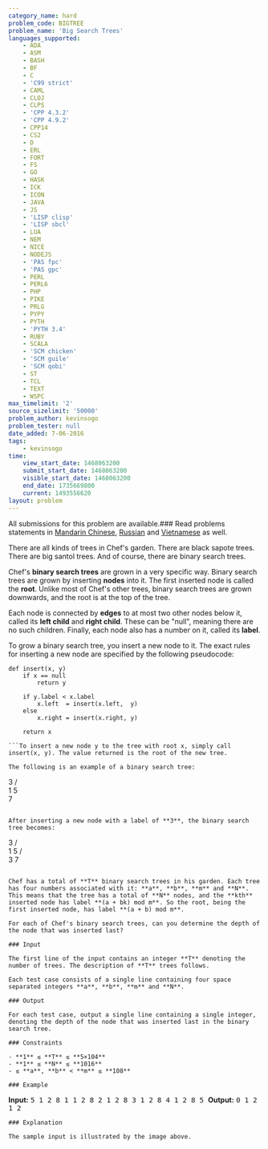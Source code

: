 ```yaml
---
category_name: hard
problem_code: BIGTREE
problem_name: 'Big Search Trees'
languages_supported:
    - ADA
    - ASM
    - BASH
    - BF
    - C
    - 'C99 strict'
    - CAML
    - CLOJ
    - CLPS
    - 'CPP 4.3.2'
    - 'CPP 4.9.2'
    - CPP14
    - CS2
    - D
    - ERL
    - FORT
    - FS
    - GO
    - HASK
    - ICK
    - ICON
    - JAVA
    - JS
    - 'LISP clisp'
    - 'LISP sbcl'
    - LUA
    - NEM
    - NICE
    - NODEJS
    - 'PAS fpc'
    - 'PAS gpc'
    - PERL
    - PERL6
    - PHP
    - PIKE
    - PRLG
    - PYPY
    - PYTH
    - 'PYTH 3.4'
    - RUBY
    - SCALA
    - 'SCM chicken'
    - 'SCM guile'
    - 'SCM qobi'
    - ST
    - TCL
    - TEXT
    - WSPC
max_timelimit: '2'
source_sizelimit: '50000'
problem_author: kevinsogo
problem_tester: null
date_added: 7-06-2016
tags:
    - kevinsogo
time:
    view_start_date: 1468063200
    submit_start_date: 1468063200
    visible_start_date: 1468063200
    end_date: 1735669800
    current: 1493556620
layout: problem
---
```

All submissions for this problem are available.###  Read problems statements in [Mandarin Chinese](http://www.codechef.com/download/translated/SNCKFL16/mandarin/BIGTREE.pdf), [Russian](http://www.codechef.com/download/translated/SNCKFL16/russian/BIGTREE.pdf) and [Vietnamese](http://www.codechef.com/download/translated/SNCKFL16/vietnamese/BIGTREE.pdf) as well.

There are all kinds of trees in Chef's garden. There are black sapote trees. There are big santol trees. And of course, there are binary search trees.

Chef's **binary search trees** are grown in a very specific way. Binary search trees are grown by inserting **nodes** into it. The first inserted node is called the **root**. Unlike most of Chef's other trees, binary search trees are grown downwards, and the root is at the top of the tree.

Each node is connected by **edges** to at most two other nodes below it, called its **left child** and **right child**. These can be "null", meaning there are no such children. Finally, each node also has a number on it, called its **label**.

To grow a binary search tree, you insert a new node to it. The exact rules for inserting a new node are specified by the following pseudocode:

```
def insert(x, y)
    if x == null
        return y

    if y.label < x.label
        x.left  = insert(x.left,  y)
    else
        x.right = insert(x.right, y)

    return x

```To insert a new node y to the tree with root x, simply call insert(x, y). The value returned is the root of the new tree.

The following is an example of a binary search tree:

```
  3
 / \
1   5
     \
      7

```The root of this tree has label **3**.

After inserting a new node with a label of **3**, the binary search tree becomes:

```
  3
 / \
1   5
   / \
  3   7

```The **depth** of a node is the number of edges in the path from that node to the root. For example, the node with label **7** above has a depth of **2**, while the node with label **1** has a depth of **1**.

Chef has a total of **T** binary search trees in his garden. Each tree has four numbers associated with it: **a**, **b**, **m** and **N**. This means that the tree has a total of **N** nodes, and the **kth** inserted node has label **(a + bk) mod m**. So the root, being the first inserted node, has label **(a + b) mod m**.

For each of Chef's binary search trees, can you determine the depth of the node that was inserted last?

### Input

The first line of the input contains an integer **T** denoting the number of trees. The description of **T** trees follows.

Each test case consists of a single line containing four space separated integers **a**, **b**, **m** and **N**.

### Output

For each test case, output a single line containing a single integer, denoting the depth of the node that was inserted last in the binary search tree.

### Constraints

- **1** ≤ **T** ≤ **5×104**
- **1** ≤ **N** ≤ **1016**
- ≤ **a**, **b** < **m** ≤ **108**

### Example

```
<b>Input:</b>
<tt>5
1 2 8 1
1 2 8 2
1 2 8 3
1 2 8 4
1 2 8 5
</tt>
<b>Output:</b>
<tt>0
1
2
1
2</tt>

```
### Explanation

The sample input is illustrated by the image above.